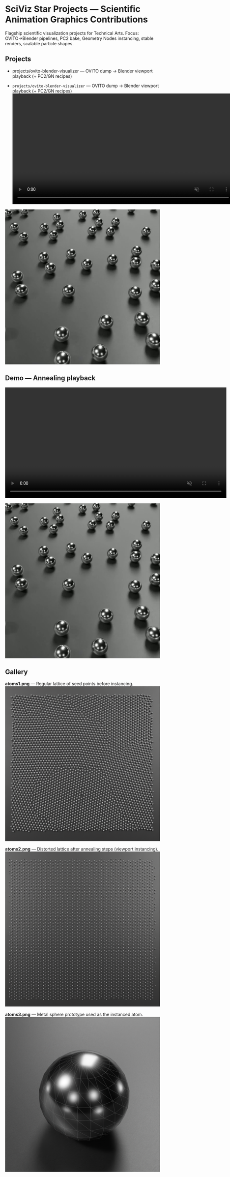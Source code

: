 # SciViz Star Projects — Scientific Animation Graphics Contributions
Flagship scientific visualization projects for Technical Arts.
Focus: OVITO→Blender pipelines, PC2 bake, Geometry Nodes instancing, stable renders, scalable particle shapes.

## Projects
- projects/ovito-blender-visualizer — OVITO dump → Blender viewport playback (+ PC2/GN recipes)

- `projects/ovito-blender-visualizer` — OVITO dump → Blender viewport playback (+ PC2/GN recipes)
<video src="docs/media/recocido_720p.mp4"
       width="720"
       autoplay
       loop
       muted
       playsinline
       controls></video>

<p>
  <a href="docs/media/recocido_720p.mp4">
    <img src="docs/media/recocido_poster.jpg" alt="Annealing animation (click to open video)">
  </a>
</p>

## Demo — Annealing playback

<video src="docs/media/recocido_720p.mp4"
       width="720"
       autoplay
       loop
       muted
       playsinline
       controls></video>

<p>
  <a href="docs/media/recocido_720p.mp4">
    <img src="docs/media/recocido_poster.jpg" alt="Annealing animation (click to open video)">
  </a>
</p>

## Gallery

**atoms1.png** — Regular lattice of seed points before instancing.  
![atoms1](docs/media/atoms1.png)

**atoms2.png** — Distorted lattice after annealing steps (viewport instancing).  
![atoms2](docs/media/atoms2.png)

**atoms3.png** — Metal sphere prototype used as the instanced atom.  
![atoms3](docs/media/atoms3.png)
